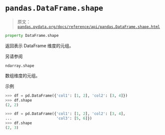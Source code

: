 # `pandas.DataFrame.shape`

> 原文：[`pandas.pydata.org/docs/reference/api/pandas.DataFrame.shape.html`](https://pandas.pydata.org/docs/reference/api/pandas.DataFrame.shape.html)

```py
property DataFrame.shape
```

返回表示 DataFrame 维度的元组。

另请参阅

`ndarray.shape`

数组维度的元组。

示例

```py
>>> df = pd.DataFrame({'col1': [1, 2], 'col2': [3, 4]})
>>> df.shape
(2, 2) 
```

```py
>>> df = pd.DataFrame({'col1': [1, 2], 'col2': [3, 4],
...                    'col3': [5, 6]})
>>> df.shape
(2, 3) 
```
